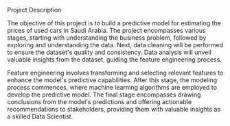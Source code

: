 Project Description

The objective of this project is to build a predictive model for estimating the prices of used cars in Saudi Arabia. The project encompasses various stages, starting with understanding the business problem, followed by exploring and understanding the data. Next, data cleaning will be performed to ensure the dataset's quality and consistency. Data analysis will unveil valuable insights from the dataset, guiding the feature engineering process.

Feature engineering involves transforming and selecting relevant features to enhance the model's predictive capabilities. After this stage, the modeling process commences, where machine learning algorithms are employed to develop the predictive model. The final stage encompasses drawing conclusions from the model's predictions and offering actionable recommendations to stakeholders, providing them with valuable insights as a skilled Data Scientist.

